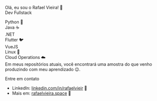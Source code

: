 Olá, eu sou o Rafael Vieira! 👋 <BR>
Dev Fullstack<BR> 

Python 🐍 <BR>
Java ☕ <BR>
.NET <BR>
Flutter 🐦 <BR>
VueJS<BR>
Linux 🐧 <BR>
Cloud Operations ☁️ <BR>
 Em meus repositórios atuais, você encontrará uma amostra do que venho produzindo com meu aprendizado 😉. 

Entre em contato
- LinkedIn: [linkedin.com/in/rafaelvieir](https://www.linkedin.com/in/rafaelvieir/) 💼
- Mais em: [rafaelvieira.space](https://rafaelvieira.space/) 💼

